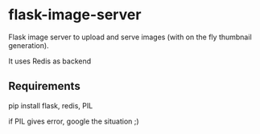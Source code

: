 flask-image-server
==================

Flask image server to upload and serve images (with on the fly thumbnail generation).

It uses Redis as backend 

Requirements
------------
pip install flask, redis, PIL

if PIL gives error, google the situation ;)



